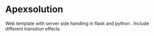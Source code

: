 # Apexsolution

Web template with server side handling in flask and python .
Include different transition effects.
